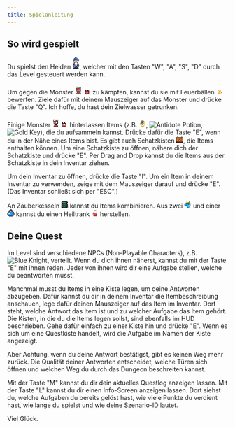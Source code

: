 ```yaml
---
title: Spielanleitung
---
```


## So wird gespielt

Du spielst den Helden ![Wizard](../assets/character/wizard/idle/idle_wizard_1.png), welcher
mit den Tasten "W", "A", "S", "D" durch das Level gesteuert werden kann.

Um gegen die Monster
![Chort](../assets/character/monster/chort/idle_left/chort_idle_anim_mirrored_f0.png)
![Imp](../assets/character/monster/imp/idle_left/imp_idle_anim_mirrored_f1.png) zu kämpfen,
kannst du sie mit Feuerbällen
![Feuerball](../assets/skills/fireball/run_down/fireball_down_2.png) bewerfen. Ziele dafür mit
deinem Mauszeiger auf das Monster und drücke die Taste "Q". Ich hoffe, du hast dein Zielwasser
getrunken.

Einige Monster
![Chort](../assets/character/monster/chort/idle_left/chort_idle_anim_mirrored_f0.png)
![Imp](../assets/character/monster/imp/idle_left/imp_idle_anim_mirrored_f1.png) hinterlassen
Items (z.B. ![Beholder Ring](../assets/items/ring/beholder_ring.png), ![Antidote
Potion](../assets/items/potion/antidote_potion.png), ![Gold
Key](../assets/items/key/gold_key.png)), die du aufsammeln kannst. Drücke dafür die Taste "E",
wenn du in der Nähe eines Items bist. Es gibt auch Schatzkisten
![Schatzkiste](../assets/objects/treasurechest/idle_closed/treasurechest_full_open_anim_f0.png),
die Items enthalten können. Um eine Schatzkiste zu öffnen, nähere dich der Schatzkiste und
drücke "E". Per Drag and Drop kannst du die Items aus der Schatzkiste in dein Inventar ziehen.

Um dein Inventar zu öffnen, drücke die Taste "I". Um ein Item in deinem Inventar zu verwenden,
zeige mit dem Mauszeiger darauf und drücke "E". (Das Inventar schließt sich per "ESC".)

An Zauberkesseln ![Zauberkessel](../assets/objects/cauldron/idle/cauldron_0.png) kannst du
Items kombinieren. Aus zwei ![Beeren](../assets/items/resource/berry.png) und einer
![Wasserflasche](../assets/items/potion/water_bottle.png) kannst du einen Heiltrank
![Heiltrank](../assets/items/potion/health_potion.png) herstellen.

## Deine Quest

Im Level sind verschiedene NPCs (Non-Playable Characters), z.B. ![Blue
Knight](../assets/character/blue_knight/idle_left/knight_m_idle_anim_mirrored_f0.png),
verteilt. Wenn du dich ihnen näherst, kannst du mit der Taste "E" mit ihnen reden. Jeder von
ihnen wird dir eine Aufgabe stellen, welche du beantworten musst.

Manchmal musst du Items in eine Kiste legen, um deine Antworten abzugeben. Dafür kannst du dir
in deinem Inventar die Itembeschreibung anschauen, lege dafür deinen Mauszeiger auf das Item
im Inventar. Dort steht, welche Antwort das Item ist und zu welcher Aufgabe das Item gehört.
Die Kisten, in die du die Items legen sollst, sind ebenfalls im HUD beschrieben. Gehe dafür
einfach zu einer Kiste hin und drücke "E". Wenn es sich um eine Questkiste handelt, wird die
Aufgabe im Namen der Kiste angezeigt.

Aber Achtung, wenn du deine Antwort bestätigst, gibt es keinen Weg mehr zurück. Die Qualität
deiner Antworten entscheidet, welche Türen sich öffnen und welchen Weg du durch das Dungeon
beschreiten kannst.

Mit der Taste "M" kannst du dir dein aktuelles Questlog anzeigen lassen. Mit der Taste "L"
kannst du dir einen Info-Screen anzeigen lassen. Dort siehst du, welche Aufgaben du bereits
gelöst hast, wie viele Punkte du verdient hast, wie lange du spielst und wie deine Szenario-ID
lautet.

Viel Glück.
